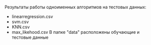 Результаты работы одноименных алгоритмов на тестовых данных:
* linearregression.csv
* svm.csv
* KNN.csv
* max_likehood.csv
В папке "data" расположены обучающие и тестовые данные
